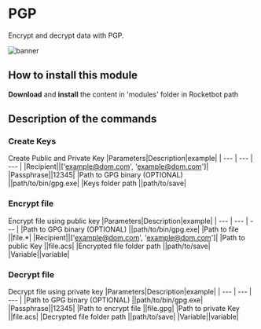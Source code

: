 # PGP
  
Encrypt and decrypt data with PGP.  
  
![banner](imgs/Banner_PGP.png)
## How to install this module
  
__Download__ and __install__ the content in 'modules' folder in Rocketbot path  



## Description of the commands

### Create Keys
  
Create Public and Private Key
|Parameters|Description|example|
| --- | --- | --- |
|Recipient||['example@dom.com', 'example@dom.com']|
|Passphrase||12345|
|Path to GPG binary (OPTIONAL) ||path/to/bin/gpg.exe|
|Keys folder path ||path/to/save|

### Encrypt file
  
Encrypt file using public key
|Parameters|Description|example|
| --- | --- | --- |
|Path to GPG binary (OPTIONAL) ||path/to/bin/gpg.exe|
|Path to file ||file.*|
|Recipient||['example@dom.com', 'example@dom.com']|
|Path to public Key ||file.acs|
|Encrypted file folder path ||path/to/save|
|Variable||variable|

### Decrypt file
  
Decrypt file using private key
|Parameters|Description|example|
| --- | --- | --- |
|Path to GPG binary (OPTIONAL) ||path/to/bin/gpg.exe|
|Passphrase||12345|
|Path to encrypt file ||file.gpg|
|Path to private Key ||file.acs|
|Decrypted file folder path ||path/to/save|
|Variable||variable|

